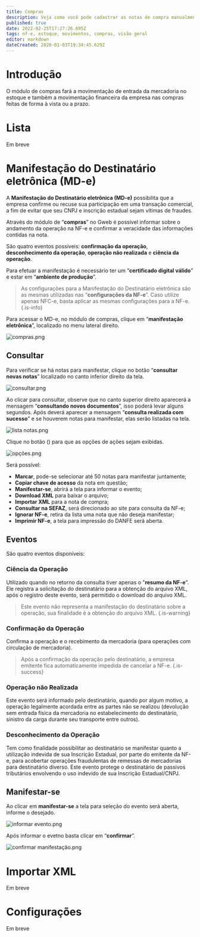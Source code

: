 ```yaml
---
title: Compras
description: Veja como você pode cadastrar as notas de compra manualmente e por meio da importação do XML
published: true
date: 2022-02-25T17:27:26.695Z
tags: nf-e, estoque, movimentos, compras, visão geral
editor: markdown
dateCreated: 2020-01-03T19:34:45.629Z
---
```


# Introdução

O módulo de compras fará a movimentação de entrada da mercadoria no estoque e também a movimentação financeira da empresa nas compras feitas de forma à vista ou a prazo.

# Lista

Em breve

# Manifestação do Destinatário eletrônica (MD-e)

A **Manifestação do Destinatário eletrônica (MD-e)** possibilita que a empresa confirme ou recuse sua participação em uma transação comercial, a fim de evitar que seu CNPJ e inscrição estadual sejam vítimas de fraudes.

Através do módulo de “**compras**” no Gweb é possível informar sobre o andamento da operação na NF-e e confirmar a veracidade das informações contidas na nota.

São quatro eventos possíveis: **confirmação da operação**, **desconhecimento da operação**, **operação não realizada** e **ciência da operação**.

Para efetuar a manifestação é necessário ter um “**certificado digital válido**” e estar em “**ambiente de produção**”.

> As configurações para a Manifestação do Destinatário eletrônica são as mesmas utilizadas nas “**configurações da NF-e**”. 
Caso utilize apenas NFC-e, basta aplicar as mesmas configurações para a NF-e.
{.is-info}

Para acessar o MD-e, no módulo de compras, clique em “**manifestação eletrônica**”, localizado no menu lateral direito.

![compras.png](/compras/manifestação/1_compras.png)

## Consultar 

Para verificar se há notas para manifestar, clique no botão “**consultar novas notas**” localizado no canto inferior direito da tela.

![consultar.png](/compras/manifestação/2_manifestação.png)

Ao clicar para consultar, observe que no canto superior direito aparecerá a mensagem “**consultando novos documentos**”, isso poderá levar alguns segundos. 
Após deverá aparecer a mensagem “**consulta realizada com sucesso**” e se houverem notas para manifestar, elas serão listadas na tela.

![lista notas.png](/compras/manifestação/3_notas.png)

Clique no botão  (<em class="mdi mdi-dots-vertical"></em>) para que as opções de ações sejam exibidas.

![opções.png](/compras/manifestação/4_menu.png)

Será possível:

- **Marcar**, pode-se selecionar até 50 notas para manifestar juntamente;
- **Copiar chave de acesso** da nota em questão;
- **Manifestar-se**, abrirá a tela para informar o evento;
- **Download XML** para baixar o arquivo;
- **Importar XML** para a nota de compra;
- **Consultar na SEFAZ**, será direcionado ao site para consulta da NF-e;
- **Ignorar NF-e**, retira da lista uma nota que não deseja manifestar;
- **Imprimir NF-e**, a tela para impressão do DANFE será aberta.

## Eventos

São quatro eventos disponíveis:

### Ciência da Operação

Utilizado quando no retorno da consulta tiver apenas o "**resumo da NF-e**". Ele registra a solicitação do destinatário para a obtenção do arquivo XML, após o registro deste evento, será permitido o download do arquivo XML.

> Este evento não representa a manifestação do destinatário sobre a operação, sua finalidade é a obtenção do arquivo XML. 
{.is-warning}


### Confirmação da Operação

Confirma a operação e o recebimento da mercadoria (para operações com circulação de mercadoria).

> Após a confirmação da operação pelo destinatário, a empresa emitente fica automaticamente impedida de cancelar a NF-e.
{.is-success}

### Operação não Realizada

Este evento será informado pelo destinatário, quando por algum motivo, a operação legalmente acordada entre as partes não se realizou (devolução sem entrada física da mercadoria no estabelecimento do destinatário, sinistro da carga durante seu transporte entre outros).

### Desconhecimento da Operação

Tem como finalidade possibilitar ao destinatário se manifestar quanto a utilização indevida de sua Inscrição Estadual, por parte do emitente da NF-e, para acobertar operações fraudulentas de remessas de mercadorias para destinatário diverso. Este evento protege o destinatário de passivos tributários envolvendo o uso indevido de sua Inscrição Estadual/CNPJ.

## Manifestar-se

Ao clicar em **manifestar-se** a tela para seleção do evento será aberta, informe o desejado.
 
![informar evento.png](/compras/manifestação/5_manifestar-se.png)

Após informar o evetno basta clicar em “**confirmar**”.

![confirmar manifestação.png](/compras/manifestação/6.png)



# Importar XML

Em breve

# Configurações

Em breve